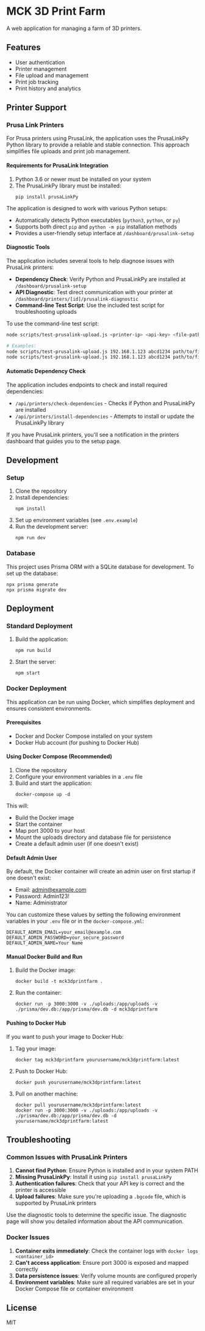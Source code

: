 # MCK 3D Print Farm

A web application for managing a farm of 3D printers.

## Features

- User authentication
- Printer management
- File upload and management
- Print job tracking
- Print history and analytics

## Printer Support

### Prusa Link Printers

For Prusa printers using PrusaLink, the application uses the PrusaLinkPy Python library to provide a reliable and stable connection. This approach simplifies file uploads and print job management.

#### Requirements for PrusaLink Integration

1. Python 3.6 or newer must be installed on your system
2. The PrusaLinkPy library must be installed:
   ```
   pip install prusaLinkPy
   ```

The application is designed to work with various Python setups:

- Automatically detects Python executables (`python3`, `python`, or `py`)
- Supports both direct `pip` and `python -m pip` installation methods
- Provides a user-friendly setup interface at `/dashboard/prusalink-setup`

#### Diagnostic Tools

The application includes several tools to help diagnose issues with PrusaLink printers:

- **Dependency Check**: Verify Python and PrusaLinkPy are installed at `/dashboard/prusalink-setup`
- **API Diagnostic**: Test direct communication with your printer at `/dashboard/printers/[id]/prusalink-diagnostic`
- **Command-line Test Script**: Use the included test script for troubleshooting uploads

To use the command-line test script:

```bash
node scripts/test-prusalink-upload.js <printer-ip> <api-key> <file-path> [print]

# Examples:
node scripts/test-prusalink-upload.js 192.168.1.123 abcd1234 path/to/file.bgcode
node scripts/test-prusalink-upload.js 192.168.1.123 abcd1234 path/to/file.bgcode print
```

#### Automatic Dependency Check

The application includes endpoints to check and install required dependencies:

- `/api/printers/check-dependencies` - Checks if Python and PrusaLinkPy are installed
- `/api/printers/install-dependencies` - Attempts to install or update the PrusaLinkPy library

If you have PrusaLink printers, you'll see a notification in the printers dashboard that guides you to the setup page.

## Development

### Setup

1. Clone the repository
2. Install dependencies:
   ```
   npm install
   ```
3. Set up environment variables (see `.env.example`)
4. Run the development server:
   ```
   npm run dev
   ```

### Database

This project uses Prisma ORM with a SQLite database for development. To set up the database:

```
npx prisma generate
npx prisma migrate dev
```

## Deployment

### Standard Deployment

1. Build the application:
   ```
   npm run build
   ```
2. Start the server:
   ```
   npm start
   ```

### Docker Deployment

This application can be run using Docker, which simplifies deployment and ensures consistent environments.

#### Prerequisites

- Docker and Docker Compose installed on your system
- Docker Hub account (for pushing to Docker Hub)

#### Using Docker Compose (Recommended)

1. Clone the repository
2. Configure your environment variables in a `.env` file
3. Build and start the application:
   ```
   docker-compose up -d
   ```

This will:
- Build the Docker image
- Start the container
- Map port 3000 to your host
- Mount the uploads directory and database file for persistence
- Create a default admin user (if one doesn't exist)

#### Default Admin User

By default, the Docker container will create an admin user on first startup if one doesn't exist:

- Email: admin@example.com
- Password: Admin123!
- Name: Administrator

You can customize these values by setting the following environment variables in your `.env` file or in the `docker-compose.yml`:

```
DEFAULT_ADMIN_EMAIL=your_email@example.com
DEFAULT_ADMIN_PASSWORD=your_secure_password
DEFAULT_ADMIN_NAME=Your Name
```

#### Manual Docker Build and Run

1. Build the Docker image:
   ```
   docker build -t mck3dprintfarm .
   ```

2. Run the container:
   ```
   docker run -p 3000:3000 -v ./uploads:/app/uploads -v ./prisma/dev.db:/app/prisma/dev.db -d mck3dprintfarm
   ```

#### Pushing to Docker Hub

If you want to push your image to Docker Hub:

1. Tag your image:
   ```
   docker tag mck3dprintfarm yourusername/mck3dprintfarm:latest
   ```

2. Push to Docker Hub:
   ```
   docker push yourusername/mck3dprintfarm:latest
   ```

3. Pull on another machine:
   ```
   docker pull yourusername/mck3dprintfarm:latest
   docker run -p 3000:3000 -v ./uploads:/app/uploads -v ./prisma/dev.db:/app/prisma/dev.db -d yourusername/mck3dprintfarm:latest
   ```

## Troubleshooting

### Common Issues with PrusaLink Printers

1. **Cannot find Python**: Ensure Python is installed and in your system PATH
2. **Missing PrusaLinkPy**: Install it using `pip install prusaLinkPy`
3. **Authentication failures**: Check that your API key is correct and the printer is accessible
4. **Upload failures**: Make sure you're uploading a `.bgcode` file, which is supported by PrusaLink printers

Use the diagnostic tools to determine the specific issue. The diagnostic page will show you detailed information about the API communication.

### Docker Issues

1. **Container exits immediately**: Check the container logs with `docker logs <container_id>`
2. **Can't access application**: Ensure port 3000 is exposed and mapped correctly
3. **Data persistence issues**: Verify volume mounts are configured properly
4. **Environment variables**: Make sure all required variables are set in your Docker Compose file or container environment

## License

MIT 